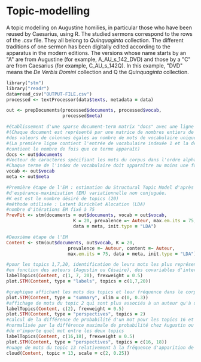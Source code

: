 # Topic-modelling
A topic modelling on Augustine homilies, in particular those who have been reused by Caesarius, using R.
The studied sermons correspond to the rows of the .csv file. They all belong to _Quinquaginta_ collection. The different traditions of one sermon has been digitally edited according to the apparatus in the modern editions. The versions whose name starts by an "A" are from Augustine (for example, A_AU_s_142_DVD) and those by a "C" are from Caesarius (for example, C_AU_s_142Q). In this example, "DVD" means the _De Verbis Domini_ collection and Q the _Quinquaginta_ collection.

```ruby
library("stm")
library("readr")
data=read_csv("OUTPUT-FILE.csv")
processed <- textProcessor(data$texts, metadata = data)

out <- prepDocuments(processed$documents, processed$vocab,
                     processed$meta)

#établissement d'une sparse document-term matrix "docs" avec une ligne par document et une colonne par terme
#(Chaque document est représenté par une matrice de nombres entiers de deux lignes et 
#des valeurs de colonnes égales au nombre de mots de vocabulaire uniques présents dans le document)
#(La première ligne contient l'entrée de vocabulaire indexée 1 et la deuxième ligne 
#contient le nombre de fois que ce terme apparaît)
docs <- out$documents
#Vecteur de caractères spécifiant les mots du corpus dans l'ordre alphabétique 
#Chaque terme de l'index de vocabulaire doit apparaître au moins une fois dans les documents.
vocab <- out$vocab
meta <- out$meta

#Première étape de l'EM : estimation du Structural Topic Model d'après une méthode 
#d'espérance-maximisation (EM) variationnelle non conjuguée.
#K est est le nombre désiré de topics (20)
#méthode utilisée : Latent Dirichlet Alocation (LDA)
#nombre d'itérations EM fixé à 75
PrevFit <- stm(documents = out$documents, vocab = out$vocab,
                         K = 20, prevalence =~ Auteur, max.em.its = 75,
                         data = meta, init.type = "LDA")

#Deuxième étape de l'EM
Content <- stm(out$documents, out$vocab, K = 20,
                       prevalence =~ Auteur, content =~ Auteur,
                       max.em.its = 75, data = meta, init.type = "LDA")

#pour les topics 1,7,20, identification de leurs mots les plus représentatifs, de leurs mots covariables 
#en fonction des auteurs (Augustin ou Césaire), des covariables d'interaction entre les topics
labelTopics(Content, c(1, 7, 20), frexweight = 0.5)
plot.STM(Content, type = "labels", topics = c(1,7,20))

#graphique affichant les mots des topics et leur fréquence dans le corpus
plot.STM(Content, type = "summary", xlim = c(0, 0.3))
#affichage de mots du topic 2 qui sont plus associés à un auteur qu'à un autre
labelTopics(Content, c(2), frexweight = 0.5)
plot.STM(Content, type = "perspectives", topics = 2)
#calcul de la différence de probabilité d'un mot pour les topics 16 et 18, 
#normalisée par la différence maximale de probabilité chez Augustin ou chez Césaire 
#de n'importe quel mot entre les deux topics
labelTopics(Content, c(16,18), frexweight = 0.5)
plot.STM(Content, type = "perspectives", topics = c(16, 18))
#nuage de mots du topic 13 relativement à la fréquence d'apparition de ses mots dans le corpus
cloud(Content, topic = 13, scale = c(2, 0.25))
```
